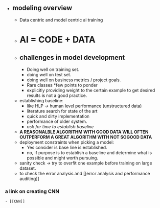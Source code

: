 - ## modeling overview
	- Data centric and model centric ai training
	- # AI = CODE + DATA
	- ## challenges in model development
		- Doing well on training set.
		- doing well on test set.
		- doing well on business metrics / project goals.
		- Rare classes
	*few points to ponder
		- explicitly providing weight to the certain example to get desired results is not a good practice.
	- establishing baseline:
		- like HLP -> human level performance (unstructured data)
		- literature search for state of the art
		- quick and dirty implementation
		- performance of older system.
		- *ask for time to establish baseline*
	- **A REASONALBLE ALGORITHM WITH GOOD DATA WILL OFTEN OUTPERFORM A GREAT ALGORITHM WITH NOT SOGOOD DATA**
	- deployment constraints when picking a model:
		- Yes consider is base line is established.
		- no, if purpose is to establish a baseline and determine what is possible and might worth pursuing.
	- sanity check -> try to overfit one example before training on large dataset. 
	- to check the error analysis and  [[error analysis and performance auditing]]
### a link on creating CNN
	- [[CNN]]
